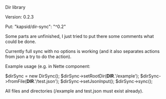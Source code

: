Dir library

Version: 0.2.3

Put: "kapsid/dir-sync": "^0.2"

Some parts are unfinished, I just tried to put there some comments what could be done.

Currently full sync with no options is working (and it also separates actions from json a try to do the action).

Example usage (e.g. in Nette component:

$dirSync = new DirSync();
$dirSync->setRootDir(__DIR__.'/example');
$dirSync->fromFile(__DIR__.'/test.json');
$dirSync->setJsonInput();
$dirSync->sync();

All files and directories (/example and test.json must exist already).
